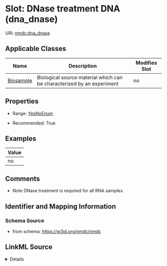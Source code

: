 # Slot: DNase treatment DNA (dna_dnase)

URI: [nmdc:dna_dnase](https://w3id.org/nmdc/dna_dnase)



<!-- no inheritance hierarchy -->




## Applicable Classes

| Name | Description | Modifies Slot |
| --- | --- | --- |
[Biosample](Biosample.md) | Biological source material which can be characterized by an experiment |  no  |







## Properties

* Range: [YesNoEnum](YesNoEnum.md)

* Recommended: True






## Examples

| Value |
| --- |
| no |

## Comments

* Note DNase treatment is required for all RNA samples.

## Identifier and Mapping Information







### Schema Source


* from schema: https://w3id.org/nmdc/nmdc




## LinkML Source

<details>
```yaml
name: dna_dnase
title: DNase treatment DNA
comments:
- Note DNase treatment is required for all RNA samples.
examples:
- value: 'no'
from_schema: https://w3id.org/nmdc/nmdc
rank: 13
alias: dna_dnase
domain_of:
- Biosample
slot_group: JGI-Metagenomics
range: YesNoEnum
recommended: true

```
</details>